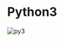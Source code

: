 # Python3

![py3](https://monaco-cdn.oss-cn-shanghai.aliyuncs.com/a793687ecf59e94656b33f5a5fb8d2cc.png)

